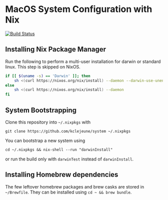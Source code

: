 # MacOS System Configuration with Nix

[![Build Status](https://travis-ci.com/kclejeune/system.svg?branch=master)](https://travis-ci.com/kclejeune/system)

## Installing Nix Package Manager

Run the following to perform a multi-user installation for darwin or standard linux. This step is skipped on NixOS.

```bash
if [[ $(uname -s) == 'Darwin' ]]; then
    sh <(curl https://nixos.org/nix/install) --daemon --darwin-use-unencrypted-nix-store-volume
else
    sh <(curl https://nixos.org/nix/install) --daemon
fi
```

## System Bootstrapping

Clone this repository into `~/.nixpkgs` with

```
git clone https://github.com/kclejeune/system ~/.nixpkgs
```

You can bootstrap a new system using

```
cd ~/.nixpkgs && nix-shell --run "darwinInstall"
```

or run the build only with `darwinTest` instead of `darwinInstall`.

## Installing Homebrew dependencies

The few leftover homebrew packages and brew casks are stored in `~/Brewfile`. They can be installed using `cd ~ && brew bundle`.
